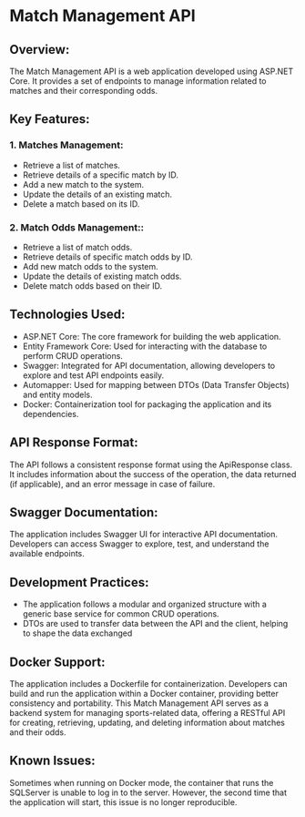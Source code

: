 # Match Management API

## Overview:
The Match Management API is a web application developed using ASP.NET Core. It provides a set of endpoints to manage information related to matches and their corresponding odds.

## Key Features:

### 1. Matches Management:
- Retrieve a list of matches.
- Retrieve details of a specific match by ID.
- Add a new match to the system.
- Update the details of an existing match.
- Delete a match based on its ID.

### 2. Match Odds Management::
- Retrieve a list of match odds.
- Retrieve details of specific match odds by ID.
- Add new match odds to the system.
- Update the details of existing match odds.
- Delete match odds based on their ID.

## Technologies Used:

- ASP.NET Core: The core framework for building the web application.
- Entity Framework Core: Used for interacting with the database to perform CRUD operations.
- Swagger: Integrated for API documentation, allowing developers to explore and test API endpoints easily.
- Automapper: Used for mapping between DTOs (Data Transfer Objects) and entity models.
- Docker: Containerization tool for packaging the application and its dependencies.

## API Response Format:
The API follows a consistent response format using the ApiResponse<T> class. It includes information about the success of the operation, the data returned (if applicable), and an error message in case of failure.

## Swagger Documentation:
The application includes Swagger UI for interactive API documentation. Developers can access Swagger to explore, test, and understand the available endpoints.

## Development Practices:
- The application follows a modular and organized structure with a generic base service for common CRUD operations.
- DTOs are used to transfer data between the API and the client, helping to shape the data exchanged

## Docker Support:
The application includes a Dockerfile for containerization. Developers can build and run the application within a Docker container, providing better consistency and portability.
This Match Management API serves as a backend system for managing sports-related data, offering a RESTful API for creating, retrieving, updating, and deleting information about matches and their odds.
   
## Known Issues:
Sometimes when running on Docker mode, the container that runs the SQLServer is unable to log in to the server. However, the second time that the application will start, this issue is no longer reproducible.
